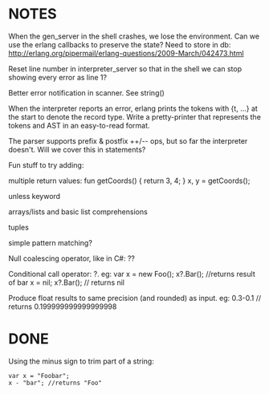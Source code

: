 NOTES
=====

When the gen_server in the shell crashes, we lose the environment. Can we use the erlang callbacks to preserve the state?
    Need to store in db: http://erlang.org/pipermail/erlang-questions/2009-March/042473.html


Reset line number in interpreter_server so that in the shell we can stop showing every error as line 1?

Better error notification in scanner. See string()

When the interpreter reports an error, erlang prints the tokens with {t, ...} at the start to denote the record type.
Write a pretty-printer that represents the tokens and AST in an easy-to-read format.


The parser supports prefix & postfix ++/-- ops, but so far the interpreter doesn't. Will we cover this in statements?


Fun stuff to try adding:

multiple return values:
    fun getCoords() {
        return 3, 4;
    }
    x, y = getCoords();

unless keyword

arrays/lists and basic list comprehensions

tuples

simple pattern matching?

Null coalescing operator, like in C#: ??

Conditional call operator: ?.
    eg:
        var x = new Foo();
        x?.Bar(); //returns result of bar
        x = nil;
        x?.Bar(); // returns nil



Produce float results to same precision (and rounded) as input.
    eg:
    0.3-0.1 // returns 0.199999999999999998








DONE
====

Using the minus sign to trim part of a string:

    var x = "Foobar";
    x - "bar"; //returns "Foo"